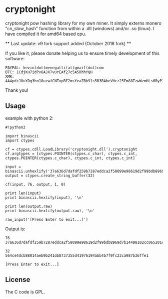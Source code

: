 # cryptonight

cryptonight pow hashing library for my own miner. It simply externs monero "cn_slow_hash" function from within a .dll (windows) and/or .so (linux). I have compiled it for amd64 based cpu.

** Last update: v9 fork support added (October 2018 fork) **

If you like it, please donate helping us to ensure timely development of this software:

```
PAYPAL: kevin(dot)menegatti(at)gmail(dot)com
BTC: 1CdjKH7idPv6AJX7vUrEAf27c5A5RhhYQH
XMR: 4A4pdzJ8uYDg3hn18uzwfCNTxpRF2msYeaZBb91s5B3RAbeVHcz25Em88TzwWzmHLs6ByPJgB5fBALsUeg9mZWQXNaY6DGw
```

Thank you!

## Usage

example with python 2:

```
#!python2

import binascii
import ctypes

cf = ctypes.cdll.LoadLibrary('cryptonight.dll').cryptonight  
cf.argtypes = [ctypes.POINTER(ctypes.c_char), ctypes.c_int, ctypes.POINTER(ctypes.c_char), ctypes.c_int, ctypes.c_int]

input = binascii.unhexlify('37a636d7dafdf259b7287eddca2f58099e98619d2f99bdb8969d7b14498102cc065201c8be90bd777323f449848b215d2977c92c4c1c2da36ab46b2e389689ed97c18fec08cd3b03235c5e4c')  
output = ctypes.create_string_buffer(32)

cf(input, 76, output, 1, 0)

print len(input)  
print binascii.hexlify(input), '\n'

print len(output.raw)  
print binascii.hexlify(output.raw), '\n'

raw_input('[Press Enter to exit...]')
```    
Output is:
```
76
37a636d7dafdf259b7287eddca2f58099e98619d2f99bdb8969d7b14498102cc065201c8be90bd777323f449848b215d2977c92c4c1c2da36ab46b2e389689ed97c18fec08cd3b03235c5e4c

32  
564ce4dcb88014aeb9b241db8737355d41976194abb4b7f9fc23ca987b36ffe1

[Press Enter to exit...]
```
## License
The C code is GPL.
